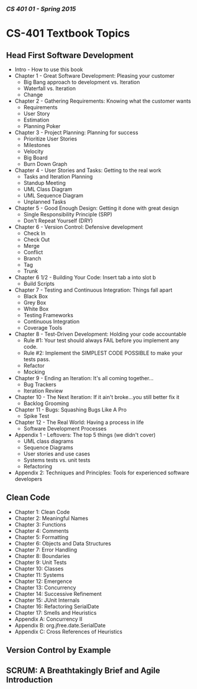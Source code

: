 ### *CS 401 01 - Spring 2015*

# CS-401 Textbook Topics

## Head First Software Development
* Intro - How to use this book
* Chapter 1 - Great Software Development: Pleasing your customer
    * Big Bang approach to development vs. Iteration
    * Waterfall vs. Iteration
    * Change
* Chapter 2 - Gathering Requirements: Knowing what the customer wants
    * Requirements
    * User Story
    * Estimation
    * Planning Poker  
* Chapter 3 - Project Planning: Planning for success
    * Prioritize User Stories
    * Milestones
    * Velocity
    * Big Board
    * Burn Down Graph
* Chapter 4 - User Stories and Tasks: Getting to the real work
    * Tasks and Iteration Planning
    * Standup Meeting
    * UML Class Diagram
    * UML Sequence Diagram
    * Unplanned Tasks
* Chapter 5 - Good Enough Design: Getting it done with great design
    * Single Responsibility Principle (SRP)
    * Don't Repeat Yourself (DRY)
* Chapter 6 - Version Control: Defensive development
    * Check In
    * Check Out
    * Merge
    * Conflict
    * Branch
    * Tag
    * Trunk
* Chapter 6 1/2 - Building Your Code: Insert tab a into slot b
    * Build Scripts
* Chapter 7 - Testing and Continuous Integration: Things fall apart
    * Black Box
    * Grey Box
    * White Box
    * Testing Frameworks
    * Continuous Integration
    * Coverage Tools
* Chapter 8 - Test-Driven Development: Holding your code accountable
    * Rule #1: Your test should always FAIL before you implement any code.
    * Rule #2: Implement the SIMPLEST CODE POSSIBLE to make your tests pass.
    * Refactor
    * Mocking
* Chapter 9 - Ending an Iteration: It's all coming together...
    * Bug Trackers
    * Iteration Review
* Chapter 10 - The Next Iteration: If it ain't broke...you still better fix it
    * Backlog Grooming
* Chapter 11 - Bugs: Squashing Bugs Like A Pro
    * Spike Test 
* Chapter 12 - The Real World: Having a process in life
    * Software Development Processes 
* Appendix 1 - Leftovers: The top 5 things (we didn't cover)
    * UML class diagrams
    * Sequence Diagrams
    * User stories and use cases
    * Systems tests vs. unit tests
    * Refactoring  
* Appendix 2: Techniques and Principles: Tools for experienced software developers

## Clean Code
* Chapter 1: Clean Code
* Chapter 2: Meaningful Names
* Chapter 3: Functions
* Chapter 4: Comments
* Chapter 5: Formatting
* Chapter 6: Objects and Data Structures
* Chapter 7: Error Handling
* Chapter 8: Boundaries
* Chapter 9: Unit Tests
* Chapter 10: Classes
* Chapter 11: Systems
* Chapter 12: Emergence
* Chapter 13: Concurrency
* Chapter 14: Successive Refinement
* Chapter 15: JUnit Internals
* Chapter 16: Refactoring SerialDate
* Chapter 17: Smells and Heuristics
* Appendix A: Concurrency II
* Appendix B: org.jfree.date.SerialDate
* Appendix C: Cross References of Heuristics

## Version Control by Example

## SCRUM: A Breathtakingly Brief and Agile Introduction